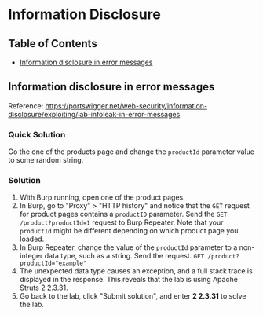 <!-- omit in toc -->
# Information Disclosure

<!-- omit in toc -->
## Table of Contents

- [Information disclosure in error messages](#information-disclosure-in-error-messages)

## Information disclosure in error messages
Reference: https://portswigger.net/web-security/information-disclosure/exploiting/lab-infoleak-in-error-messages

<!-- omit in toc -->
### Quick Solution
Go the one of the products page and change the ``productId`` parameter value to some random string.

<!-- omit in toc -->
### Solution
1. With Burp running, open one of the product pages.
2. In Burp, go to "Proxy" > "HTTP history" and notice that the ``GET`` request for product pages contains a ``productID`` parameter. Send the ``GET /product?productId=1`` request to Burp Repeater. Note that your ``productId`` might be different depending on which product page you loaded.
3. In Burp Repeater, change the value of the ``productId`` parameter to a non-integer data type, such as a string. Send the request.
``GET /product?productId="example"``
4. The unexpected data type causes an exception, and a full stack trace is displayed in the response. This reveals that the lab is using Apache Struts 2 2.3.31.
5. Go back to the lab, click "Submit solution", and enter **2 2.3.31** to solve the lab.


